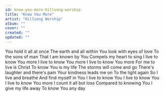```yaml
---
id: know-you-more-hillsong-worship
title: "Know You More"
artist: "Hillsong Worship"
album: ""
cover: ""
created: ""
updated: ""
---
```


You hold it all at once
The earth and all within
You look with eyes of love
To the sons of man
That I am known by You
Compels my heart to sing
I live to know You more
I live to know You more
I live to know You more
For me to live is Christ
To know You is my life
The storms will come and go
There's laughter and there's pain
Your kindness leads me on
To the light again
So I live and breathe
And find myself in You
I live to know You
I live to know You
I live to know You more
I count it all but loss
Compared to knowing You
I give my life away
To know You any day